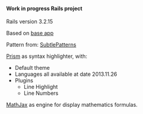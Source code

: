 #### Work in progress Rails project

Rails version 3.2.15

Based on [base app](https://github.com/walterjuanp/rails_base_app)

Pattern from: [SubtlePatterns](http://subtlepatterns.com/escheresque-dark/)

[Prism](http://prismjs.com/) as syntax highlighter, with:
- Default theme
- Languages all available at date 2013.11.26
- Plugins
  - Line Highlight
  - Line Numbers
  
[MathJax](http://www.mathjax.org/) as engine for display mathematics formulas.
